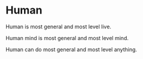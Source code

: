 # Human

Human is most general and most level live.

Human mind is most general and most level mind.

Human can do most general and most level anything.